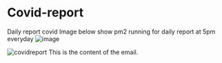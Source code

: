 # Covid-report

Daily report covid
Image below show pm2 running for daily report at 5pm everyday
![image](https://user-images.githubusercontent.com/69248769/150648043-8954d088-154f-4820-8309-03f29d3538a9.png)

![covidreport](https://user-images.githubusercontent.com/69248769/150823027-84e602e2-f1dc-432b-8ac4-58d9160cc1bd.png)
This is the content of the email.

